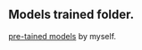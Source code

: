 ## Models trained folder.

[pre-tained models](https://pan.baidu.com/s/1Pg7UH5rj_xCv77Wz4sCy_A) by myself.
